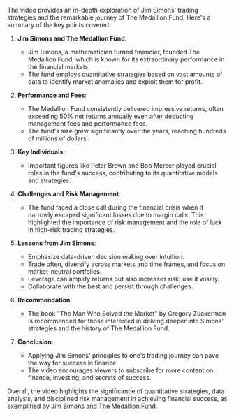 The video provides an in-depth exploration of Jim Simons' trading strategies and the remarkable journey of The Medallion Fund. Here's a summary of the key points covered:

1. **Jim Simons and The Medallion Fund**:
   - Jim Simons, a mathematician turned financier, founded The Medallion Fund, which is known for its extraordinary performance in the financial markets.
   - The fund employs quantitative strategies based on vast amounts of data to identify market anomalies and exploit them for profit.

2. **Performance and Fees**:
   - The Medallion Fund consistently delivered impressive returns, often exceeding 50% net returns annually even after deducting management fees and performance fees.
   - The fund's size grew significantly over the years, reaching hundreds of millions of dollars.

3. **Key Individuals**:
   - Important figures like Peter Brown and Bob Mercer played crucial roles in the fund's success, contributing to its quantitative models and strategies.

4. **Challenges and Risk Management**:
   - The fund faced a close call during the financial crisis when it narrowly escaped significant losses due to margin calls. This highlighted the importance of risk management and the role of luck in high-risk trading strategies.

5. **Lessons from Jim Simons**:
   - Emphasize data-driven decision making over intuition.
   - Trade often, diversify across markets and time frames, and focus on market-neutral portfolios.
   - Leverage can amplify returns but also increases risk; use it wisely.
   - Collaborate with the best and persist through challenges.

6. **Recommendation**:
   - The book "The Man Who Solved the Market" by Gregory Zuckerman is recommended for those interested in delving deeper into Simons' strategies and the history of The Medallion Fund.

7. **Conclusion**:
   - Applying Jim Simons' principles to one's trading journey can pave the way for success in finance.
   - The video encourages viewers to subscribe for more content on finance, investing, and secrets of success.

Overall, the video highlights the significance of quantitative strategies, data analysis, and disciplined risk management in achieving financial success, as exemplified by Jim Simons and The Medallion Fund.
